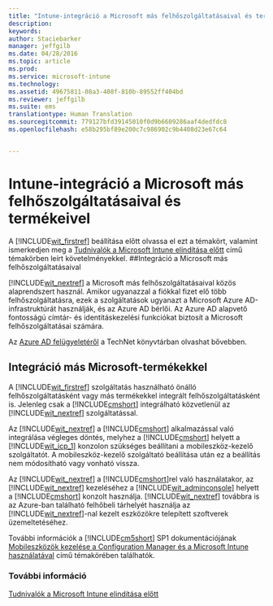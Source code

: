 ```yaml
---
title: "Intune-integráció a Microsoft más felhőszolgáltatásaival és termékeivel"
description: 
keywords: 
author: Staciebarker
manager: jeffgilb
ms.date: 04/28/2016
ms.topic: article
ms.prod: 
ms.service: microsoft-intune
ms.technology: 
ms.assetid: 49675811-08a3-408f-810b-89552ff404bd
ms.reviewer: jeffgilb
ms.suite: ems
translationtype: Human Translation
ms.sourcegitcommit: 779127bfd39145010f0d9b6609286aaf4dedfdc8
ms.openlocfilehash: e58b295bf89e200c7c986902c9b4408d23e67c64


---
```


# Intune-integráció a Microsoft más felhőszolgáltatásaival és termékeivel

A [!INCLUDE[wit_firstref](../includes/wit_firstref_md.md)] beállítása előtt olvassa el ezt a témakört, valamint ismerkedjen meg a [Tudnivalók a Microsoft Intune elindítása előtt](what-to-know-before-you-start-microsoft-intune.md) című témakörben leírt követelményekkel.
##Integráció a Microsoft más felhőszolgáltatásaival


[!INCLUDE[wit_nextref](../includes/wit_nextref_md.md)] a Microsoft más felhőszolgáltatásaival közös alaprendszert használ. Amikor ugyanazzal a fiókkal fizet elő több felhőszolgáltatásra, ezek a szolgáltatások ugyanazt a Microsoft Azure AD-infrastruktúrát használják, és az Azure AD bérlői. Az Azure AD alapvető fontosságú címtár- és identitáskezelési funkciókat biztosít a Microsoft felhőszolgáltatásai számára.

Az [Azure AD felügyeletéről](http://technet.microsoft.com/library/hh967611.aspx) a TechNet könyvtárban olvashat bővebben.

## Integráció más Microsoft-termékekkel
A [!INCLUDE[wit_firstref](../includes/wit_firstref_md.md)] szolgáltatás használható önálló felhőszolgáltatásként vagy más termékekkel integrált felhőszolgáltatásként is. Jelenleg csak a [!INCLUDE[cmshort](../includes/cmshort_md.md)] integrálható közvetlenül az [!INCLUDE[wit_nextref](../includes/wit_nextref_md.md)] szolgáltatással.

Az [!INCLUDE[wit_nextref](../includes/wit_nextref_md.md)] a [!INCLUDE[cmshort](../includes/cmshort_md.md)] alkalmazással való integrálása végleges döntés, melyhez a [!INCLUDE[cmshort](../includes/cmshort_md.md)] helyett a [!INCLUDE[wit_icp_1](../includes/wit_icp_1_md.md)] konzolon szükséges beállítani a mobileszköz-kezelő szolgáltatót. A mobileszköz-kezelő szolgáltató beállítása után ez a beállítás nem módosítható vagy vonható vissza.

Az [!INCLUDE[wit_nextref](../includes/wit_nextref_md.md)] a [!INCLUDE[cmshort](../includes/cmshort_md.md)]rel való használatakor, az [!INCLUDE[wit_nextref](../includes/wit_nextref_md.md)] kezeléséhez a [!INCLUDE[wit_adminconsole](../includes/wit_adminconsole_md.md)] helyett a [!INCLUDE[cmshort](../includes/cmshort_md.md)] konzolt használja. [!INCLUDE[wit_nextref](../includes/wit_nextref_md.md)] továbbra is az Azure-ban található felhőbeli tárhelyét használja az [!INCLUDE[wit_nextref](../includes/wit_nextref_md.md)]-nal kezelt eszközökre telepített szoftverek üzemeltetéséhez.

További információk a [!INCLUDE[cm5short](../includes/cm5short_md.md)] SP1 dokumentációjának [Mobileszközök kezelése a Configuration Manager és a Microsoft Intune használatával](http://msdn.microsoft.com/library/2c6bd0e5-d436-41c8-bf38-30152d76be10) című témakörében találhatók.

### További információ
[Tudnivalók a Microsoft Intune elindítása előtt](what-to-know-before-you-start-microsoft-intune.md)


<!--HONumber=Jun16_HO4-->


